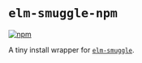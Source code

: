 # `elm-smuggle-npm`

[![npm](https://img.shields.io/npm/v/:package.svg)](https://www.npmjs.com/package/elm-smuggle)

A tiny install wrapper for [`elm-smuggle`](https://github.com/jmackie/elm-smuggle).
